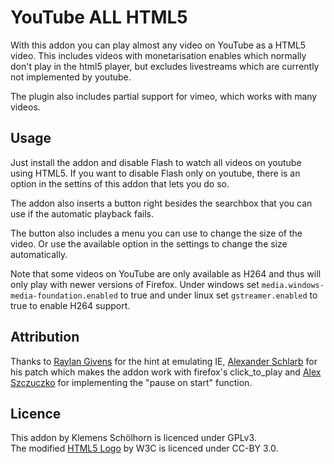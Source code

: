 # YouTube ALL HTML5 #

With this addon you can play almost any video on YouTube as a HTML5 video.
This includes videos with monetarisation enables which normally don't play
in the html5 player, but excludes livestreams which are currently not implemented
by youtube.

The plugin also includes partial support for vimeo, which works with many videos.

## Usage ##

Just install the addon and disable Flash to watch all videos on youtube using HTML5.
If you want to disable Flash only on youtube, there is an option in the settins of
this addon that lets you do so.

The addon also inserts a button right besides the searchbox that you can use if the
automatic playback fails.

The button also includes a menu you can use to change the size of the video.
Or use the available option in the settings to change the size automatically.

Note that some videos on YouTube are only available as H264 and thus will only
play with newer versions of Firefox.
Under windows set `media.windows-media-foundation.enabled` to true and under linux
set `gstreamer.enabled` to true to enable H264 support.

## Attribution ##

Thanks to [Raylan Givens][rg] for the hint at emulating IE,
[Alexander Schlarb][as] for his patch which makes the addon work with
firefox's click_to_play and [Alex Szczuczko][aszc] for implementing the "pause on
start" function.

## Licence ##

This addon by Klemens Schölhorn is licenced under GPLv3.<br />
The modified [HTML5 Logo][w3c] by W3C is licenced under CC-BY 3.0.

[w3c]: http://www.w3.org/html/logo/
[rg]: https://addons.mozilla.org/de/firefox/user/Cullen-Bohannon/
[as]: https://github.com/alexander255
[aszc]: https://github.com/ASzc
